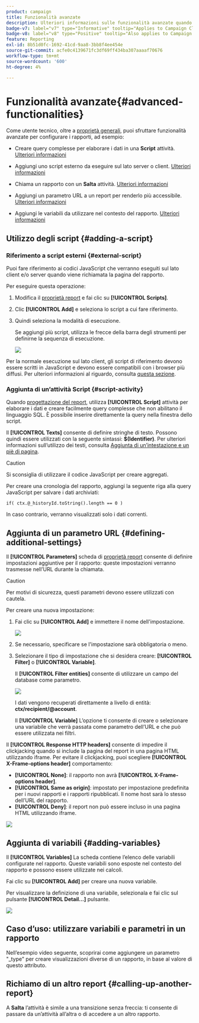 ```yaml
---
product: campaign
title: Funzionalità avanzate
description: Ulteriori informazioni sulle funzionalità avanzate quando si lavora con i rapporti
badge-v7: label="v7" type="Informative" tooltip="Applies to Campaign Classic v7"
badge-v8: label="v8" type="Positive" tooltip="Also applies to Campaign v8"
feature: Reporting
exl-id: 8b51d0fc-1692-41cd-9aa8-3bb8f4ee454e
source-git-commit: acfe0c4139671fc3df69ff434ba307aaaaf70676
workflow-type: tm+mt
source-wordcount: '600'
ht-degree: 4%

---
```


# Funzionalità avanzate{#advanced-functionalities}



Come utente tecnico, oltre a [proprietà generali](../../reporting/using/properties-of-the-report.md), puoi sfruttare funzionalità avanzate per configurare i rapporti, ad esempio:

* Creare query complesse per elaborare i dati in una **Script** attività. [Ulteriori informazioni](#script-activity)

* Aggiungi uno script esterno da eseguire sul lato server o client. [Ulteriori informazioni](#external-script)

* Chiama un rapporto con un **Salta** attività. [Ulteriori informazioni](#calling-up-another-report)

* Aggiungi un parametro URL a un report per renderlo più accessibile. [Ulteriori informazioni](#calling-up-another-report)

* Aggiungi le variabili da utilizzare nel contesto del rapporto. [Ulteriori informazioni](#adding-variables)

## Utilizzo degli script {#adding-a-script}

### Riferimento a script esterni {#external-script}

Puoi fare riferimento ai codici JavaScript che verranno eseguiti sul lato client e/o server quando viene richiamata la pagina del rapporto.

Per eseguire questa operazione:

1. Modifica il [proprietà report](../../reporting/using/properties-of-the-report.md) e fai clic su **[!UICONTROL Scripts]**.
1. Clic **[!UICONTROL Add]** e seleziona lo script a cui fare riferimento.
1. Quindi seleziona la modalità di esecuzione.

   Se aggiungi più script, utilizza le frecce della barra degli strumenti per definirne la sequenza di esecuzione.

   ![](assets/reporting_custom_js.png)

Per la normale esecuzione sul lato client, gli script di riferimento devono essere scritti in JavaScript e devono essere compatibili con i browser più diffusi. Per ulteriori informazioni al riguardo, consulta [questa sezione](../../web/using/web-forms-answers.md).

### Aggiunta di un’attività Script {#script-activity}

Quando [progettazione del report](../../reporting/using/creating-a-new-report.md#modelizing-the-chart), utilizza **[!UICONTROL Script]** attività per elaborare i dati e creare facilmente query complesse che non abilitano il linguaggio SQL. È possibile inserire direttamente la query nella finestra dello script.

Il **[!UICONTROL Texts]** consente di definire stringhe di testo. Possono quindi essere utilizzati con la seguente sintassi: **$(Identifier)**. Per ulteriori informazioni sull’utilizzo dei testi, consulta [Aggiunta di un’intestazione e un piè di pagina](../../reporting/using/element-layout.md#adding-a-header-and-a-footer).

>[!CAUTION]
>
>Si sconsiglia di utilizzare il codice JavaScript per creare aggregati.

Per creare una cronologia del rapporto, aggiungi la seguente riga alla query JavaScript per salvare i dati archiviati:

```
if( ctx.@_historyId.toString().length == 0 )
```

In caso contrario, verranno visualizzati solo i dati correnti.

## Aggiunta di un parametro URL {#defining-additional-settings}

Il **[!UICONTROL Parameters]** scheda di [proprietà report](../../reporting/using/properties-of-the-report.md) consente di definire impostazioni aggiuntive per il rapporto: queste impostazioni verranno trasmesse nell’URL durante la chiamata.

>[!CAUTION]
>
>Per motivi di sicurezza, questi parametri devono essere utilizzati con cautela.

Per creare una nuova impostazione:

1. Fai clic su **[!UICONTROL Add]** e immettere il nome dell&#39;impostazione.

   ![](assets/s_ncs_advuser_report_properties_09a.png)

1. Se necessario, specificare se l&#39;impostazione sarà obbligatoria o meno.

1. Selezionare il tipo di impostazione che si desidera creare: **[!UICONTROL Filter]** o **[!UICONTROL Variable]**.

   Il **[!UICONTROL Filter entities]** consente di utilizzare un campo del database come parametro.

   ![](assets/s_ncs_advuser_report_properties_09b.png)

   I dati vengono recuperati direttamente a livello di entità: **ctx/recipient/@account**.

   Il **[!UICONTROL Variable]** L’opzione ti consente di creare o selezionare una variabile che verrà passata come parametro dell’URL e che può essere utilizzata nei filtri.

Il **[!UICONTROL Response HTTP headers]** consente di impedire il clickjacking quando si include la pagina del report in una pagina HTML utilizzando iframe. Per evitare il clickjacking, puoi scegliere **[!UICONTROL X-Frame-options header]** comportamento:

* **[!UICONTROL None]**: il rapporto non avrà **[!UICONTROL X-Frame-options header]**.
* **[!UICONTROL Same as origin]**: impostato per impostazione predefinita per i nuovi rapporti e i rapporti ripubblicati. Il nome host sarà lo stesso dell’URL del rapporto.
* **[!UICONTROL Deny]**: il report non può essere incluso in una pagina HTML utilizzando iframe.

![](assets/s_ncs_advuser_report_properties_09c.png)

## Aggiunta di variabili {#adding-variables}

Il **[!UICONTROL Variables]** La scheda contiene l’elenco delle variabili configurate nel rapporto. Queste variabili sono esposte nel contesto del rapporto e possono essere utilizzate nei calcoli.

Fai clic su **[!UICONTROL Add]** per creare una nuova variabile.

Per visualizzare la definizione di una variabile, selezionala e fai clic sul pulsante **[!UICONTROL Detail...]** pulsante.

![](assets/s_ncs_advuser_report_properties_10.png)

## Caso d’uso: utilizzare variabili e parametri in un rapporto

Nell’esempio video seguente, scoprirai come aggiungere un parametro &quot;_type&quot; per creare visualizzazioni diverse di un rapporto, in base al valore di questo attributo.

<!--
![](assets/do-not-localize/how-to-video.png) [Discover this feature in video](https://helpx.adobe.com/campaign/classic/how-to/add-url-parameter-in-acv6.html?playlist=/ccx/v1/collection/product/campaign/classic/segment/business-practitioners/explevel/intermediate/applaunch/how-to-4/collection.ccx.js&ref=helpx.adobe.com)-->


## Richiamo di un altro report {#calling-up-another-report}

A **Salta** l’attività è simile a una transizione senza freccia: ti consente di passare da un’attività all’altra o di accedere a un altro rapporto.
